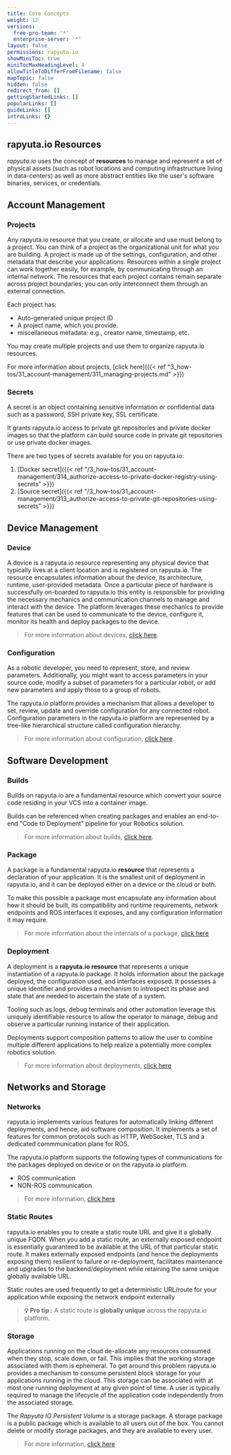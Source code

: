 ```yaml
---
title: Core Concepts
weight: 12
versions:
  free-pro-team: '*'
  enterprise-server: '*'
layout: false
permissions: rapyuta.io
showMiniToc: true
miniTocMaxHeadingLevel: 4
allowTitleToDifferFromFilename: false
mapTopic: false
hidden: false
redirect_from: []
gettingStartedLinks: []
popularLinks: []
guideLinks: []
introLinks: {}
---
```


## rapyuta.io Resources

*rapyuta.io* uses the concept of **resources** to manage and represent a set of physical assets (such as robot locations and computing infrastructure living in data-centers) as well as more abstract entities like the user's software binaries, services, or credentials.



## Account Management

### Projects
 
Any rapyuta.io resource that you create, or allocate and use must belong to a project. You can think of a project as the organizational unit for what you are building. A project is made up of the settings, configuration, and other metadata that describe your applications. Resources within a single project can work together easily, for example, by communicating through an internal network. The resources that each project contains remain separate across project boundaries; you can only interconnect them through an external connection.

Each project has:
* Auto-generated unique project ID
* A project name, which you provide.
* miscellaneous metadata: e.g., creator name, timestamp, etc.

You may create multiple projects and use them to organize rapyuta.io resources.


For more information about projects, [click here]({{< ref "3_how-tos/31_account-management/311_managing-projects.md" >}})


### Secrets

A secret is an object containing sensitive information or confidential
data such as a password, SSH private key, SSL certificate. 

It grants rapyuta.io access to private git repositories and private 
docker images so that the platform can build source code in 
private git repositories or use private docker images.


There are two types of secrets available for you on rapyuta.io:

1. [Docker secret]({{< ref "/3_how-tos/31_account-management/314_authorize-access-to-private-docker-registry-using-secrets" >}})
2. [Source secret]({{< ref "/3_how-tos/31_account-management/313_authorize-access-to-private-git-repositories-using-secrets" >}})


## Device Management

### Device

A device is a rapyuta.io resource representing any physical device
that typically lives at a client location and is registered on
rapyuta.io.
The resource encapsulates information about the device, its architecture,
runtime, user-provided metadata. Once a particular piece of hardware
is successfully on-boarded to rapyuta.io this entity is responsible
for providing the necessary mechanics and communication channels
to manage and interact with the device. The platform leverages
these mechanics to provide features that can be used to communicate
to the device, configure it, monitor its health and deploy packages
to the device.



> For more information about devices, [click here](/5_deep-dives/51_managing-devices).


### Configuration

As a robotic developer, you need to represent, store, and review parameters. Additionally, you might want to access parameters in your source code, modify a subset of parameters for a particular robot, or add new parameters and apply those to a group of robots. 

The rapyuta.io platform provides a mechanism that allows a developer to set, review, update and override configuration for any connected robot. Configuration parameters in the rapyuta.io platform are represented by a tree-like hierarchical structure called configuration hierarchy.

> For more information about configuration, [click here](/5_deep-dives/51_managing-devices/dynamic-configuration)


## Software Development

### Builds

Builds on rapyuta.io are a fundamental resource which convert your source code
residing in your VCS into a container image.

Builds can be referenced when creating packages and enables an 
end-to-end "Code to Deployment" pipeline for your Robotics solution.

> For more information about builds, [ click here](/3_how-tos/33_software-development/331_create-builds).

### Package

A package is a fundamental rapyuta.io **resource** that represents a
declaration of your application. It is the smallest unit of deployment
in rapyuta.io, and it can be deployed either on a device or the cloud
or both.

To make this possible a package must encapsulate any information about how
it should be built, its compatibility and runtime requirements,
network endpoints and ROS interfaces it exposes, and any configuration
information it may require.

> For more information about the internals of a package, [click here](/5_deep-dives/52_software-development/525_package-internals)

### Deployment

A deployment is a **rapyuta.io resource** that represents a unique
instantiation of a rapyuta.io package. It holds information
about the package deployed, the configuration used, and interfaces
exposed. It possesses a unique identifier and provides a mechanism
to introspect its phase and state that are needed to ascertain
the state of a system.

Tooling such as logs, debug terminals and other automation leverage
this uniquely identifiable resource to allow the operator to manage,
debug and observe a particular running instance of their application.

Deployments support composition patterns to allow the user to
combine multiple different applications to help realize a potentially more 
complex robotics solution.


> For more information about deployments, [click here](
/3_how-tos/33_software-development/334_deploy-packages)

## Networks and Storage
 
### Networks

rapyuta.io implements various features for automatically linking different deployments, and hence, aid software composition. It implements a set of features for common protocols such as HTTP, WebSocket, TLS and a dedicated commmunication plane for ROS.

The rapyuta.io platform supports the following types of communications for the packages deployed on device or on the rapyuta.io platform.
  * ROS communication
  * NON-ROS communication

> For more information, [click here](/5_deep-dives/53_networking-and-communication)

### Static Routes

rapyuta.io enables you to create a static route URL and give it a globally unique FQDN. When you add a static route, an externally exposed endpoint is essentially guaranteed to be available at the URL of that particular static route. It makes externally exposed endpoints (and hence the deployments exposing them) resilient to failure or re-deployment, facilitates maintenance and upgrades to the backend/deployment while retaining the same unique globally available URL.



Static routes are used frequently to get a deterministic URL/route for your application while exposing the network endpoint externally

> **💡 Pro tip :** A static route is **globally unique** across the rapyuta.io platform.

### Storage

Applications running on the cloud de-allocate any resources consumed when they stop, scale down, or fail. This implies that the working storage associated with them is ephemeral. To get around this problem rapyuta.io provides a mechanism to consume persistent block storage for your applications running in the cloud. This storage can be associated with at most one running deployment at any given point of time. A user is typically required to manage the lifecycle of the application code independently from the associated storage.

The *Rapyuta IO Persistent Volume* is a storage package. A storage package is a public package which is available to all users out of the box. You cannot delete or modify storage packages, and they are available to every user.

> For more information, [click here](/3_how-tos/33_software-development/335_adding-persistent-storage-to-a-deployment)






